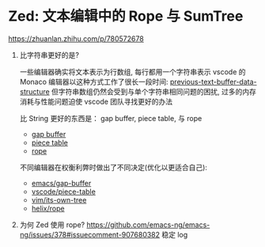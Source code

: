 # Zed: 文本编辑中的 Rope 与 SumTree

https://zhuanlan.zhihu.com/p/780572678

1. 比字符串更好的是?

   一些编辑器确实将文本表示为行数组, 每行都用一个字符串表示
   vscode 的 Monaco 编辑器以这种方式工作了很长一段时间: [previous-text-buffer-data-structure](https://code.visualstudio.com/blogs/2018/03/23/text-buffer-reimplementation#_previous-text-buffer-data-structure)
   但字符串数组仍然会受到与单个字符串相同问题的困扰, 过多的内存消耗与性能问题迫使 vscode 团队寻找更好的办法

   比 String 更好的东西是：
   gap buffer, piece table, 与 rope

   - [gap buffer](https://en.wikipedia.org/wiki/Gap_buffer)
   - [piece table](https://en.wikipedia.org/wiki/Piece_table)
   - [rope](<https://en.wikipedia.org/wiki/Rope_(data_structure)>)

   不同编辑器在权衡利弊时做出了不同决定(优化以更适合自己):

   - [emacs/gap-buffer](https://www.gnu.org/software/emacs/manual/html_node/elisp/Buffer-Gap.html)
   - [vscode/piece-table](https://code.visualstudio.com/blogs/2018/03/23/text-buffer-reimplementation)
   - [vim/its-own-tree](https://github.com/vim/vim/blob/master/src/memline.c#L15)
   - [helix/rope](https://github.com/helix-editor/helix/blob/master/docs/architecture.md)

2. 为何 Zed 使用 rope?
   https://github.com/emacs-ng/emacs-ng/issues/378#issuecomment-907680382
   稳定 log
